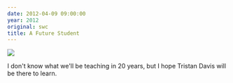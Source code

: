 ```yaml
---
date: 2012-04-09 09:00:00
year: 2012
original: swc
title: A Future Student
---
```

<p><img src="{{'/files/2012/04/IMG_4325.jpg' | relative_url}}" class="centered"></p>
<p>I don't know what we'll be teaching in 20 years, but I hope Tristan Davis will be there to learn.</p>
